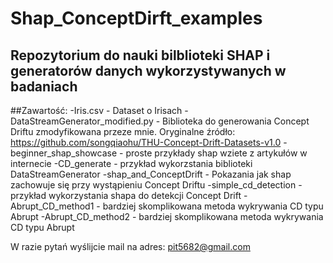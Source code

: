 # Shap_ConceptDirft_examples

## Repozytorium do nauki bilblioteki SHAP i generatorów danych wykorzystywanych w badaniach

##Zawartość:
-Iris.csv - Dataset o Irisach
-DataStreamGenerator_modified.py - Biblioteka do generowania Concept Driftu zmodyfikowana przeze mnie. Oryginalne źródło: https://github.com/songqiaohu/THU-Concept-Drift-Datasets-v1.0
-beginner_shap_showcase - proste przykłady shap wziete z artykułów w internecie
-CD_generate - przykład wykorzstania biblioteki DataStreamGenerator
-shap_and_ConceptDrift - Pokazania jak shap zachowuje się przy wystąpieniu Concept Driftu
-simple_cd_detection - przykład wykorzystania shapa do detekcji Concept Drift
-Abrupt_CD_method1 - bardziej skomplikowana metoda wykrywania CD typu Abrupt
-Abrupt_CD_method2 - bardziej skomplikowana metoda wykrywania CD typu Abrupt


W razie pytań wyślijcie mail na adres: pit5682@gmail.com
